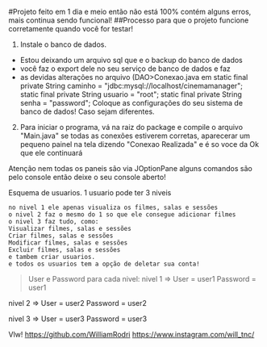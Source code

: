 #Projeto feito em 1 dia e meio então não está 100% contém alguns erros, mais continua sendo funcional!
##Processo para que o projeto funcione corretamente quando você for testar!

1. Instale o banco de dados.
-   Estou deixando um arquivo sql que e o backup do banco de dados
-  você faz o export dele no seu serviço de banco de dados e faz
-   as devidas alterações no arquivo (DAO>Conexao.java em static final private String caminho =
                                                                      "jdbc:mysql://localhost/cinemamanager";
                                                              static final private String usuario = "root";
                                                              static final private String senha = "password";
    Coloque as configurações do seu sistema de banco de dados!
    Caso sejam diferentes.

2. Para iniciar o programa, vá na raiz do package e compile o arquivo "Main.java"
se todas as conexões estiverem corretas, aparecerar um pequeno painel na tela dizendo "Conexao Realizada"
e é so voce da Ok que ele continuará

Atenção nem todas os paneis são via JOptionPane
alguns comandos são pelo console então deixe o seu console aberto!

Esquema de usuarios.
1 usuario pode ter 3 niveis
```
no nivel 1 ele apenas visualiza os filmes, salas e sessões
o nivel 2 faz o mesmo do 1 so que ele consegue adicionar filmes
o nivel 3 faz tudo, como:
Visualizar filmes, salas e sessões
Criar filmes, salas e sessões
Modificar filmes, salas e sessões
Excluir filmes, salas e sessões
e tambem criar usuarios.
e todos os usuarios tem a opção de deletar sua conta!
```
> User e Password para cada nivel:
nivel 1 =>
User = user1
Password = user1

nivel 2 =>
User = user2
Password = user2

nivel 3 =>
User = user3
Password = user3

Vlw!
https://github.com/WilliamRodri
https://www.instagram.com/will_tnc/
